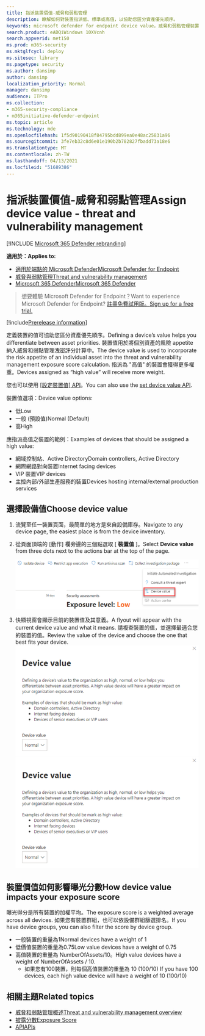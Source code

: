 ```yaml
---
title: 指派裝置價值-威脅和弱點管理
description: 瞭解如何對裝置指派低、標準或高值，以協助您區分資產優先順序。
keywords: microsoft defender for endpoint device value，威脅和弱點管理裝置值，高價值裝置，裝置價值暴露分數
search.product: eADQiWindows 10XVcnh
search.appverid: met150
ms.prod: m365-security
ms.mktglfcycl: deploy
ms.sitesec: library
ms.pagetype: security
ms.author: dansimp
author: dansimp
localization_priority: Normal
manager: dansimp
audience: ITPro
ms.collection:
- m365-security-compliance
- m365initiative-defender-endpoint
ms.topic: article
ms.technology: mde
ms.openlocfilehash: 1f5d90190418f84795bdd899ea0e48ac25831a96
ms.sourcegitcommit: 3fe7eb32c8d6e01e190b2b782827fbadd73a18e6
ms.translationtype: MT
ms.contentlocale: zh-TW
ms.lasthandoff: 04/13/2021
ms.locfileid: "51689386"
---
```

# <a name="assign-device-value---threat-and-vulnerability-management"></a><span data-ttu-id="a0dad-104">指派裝置價值-威脅和弱點管理</span><span class="sxs-lookup"><span data-stu-id="a0dad-104">Assign device value - threat and vulnerability management</span></span>

[!INCLUDE [Microsoft 365 Defender rebranding](../../includes/microsoft-defender.md)]

<span data-ttu-id="a0dad-105">**適用於：**</span><span class="sxs-lookup"><span data-stu-id="a0dad-105">**Applies to:**</span></span>

- [<span data-ttu-id="a0dad-106">適用於端點的 Microsoft Defender</span><span class="sxs-lookup"><span data-stu-id="a0dad-106">Microsoft Defender for Endpoint</span></span>](https://go.microsoft.com/fwlink/?linkid=2154037)
- [<span data-ttu-id="a0dad-107">威脅與弱點管理</span><span class="sxs-lookup"><span data-stu-id="a0dad-107">Threat and vulnerability management</span></span>](next-gen-threat-and-vuln-mgt.md)
- [<span data-ttu-id="a0dad-108">Microsoft 365 Defender</span><span class="sxs-lookup"><span data-stu-id="a0dad-108">Microsoft 365 Defender</span></span>](https://go.microsoft.com/fwlink/?linkid=2118804)

> <span data-ttu-id="a0dad-109">想要體驗 Microsoft Defender for Endpoint？</span><span class="sxs-lookup"><span data-stu-id="a0dad-109">Want to experience Microsoft Defender for Endpoint?</span></span> [<span data-ttu-id="a0dad-110">註冊免費試用版。</span><span class="sxs-lookup"><span data-stu-id="a0dad-110">Sign up for a free trial.</span></span>](https://www.microsoft.com/microsoft-365/windows/microsoft-defender-atp?ocid=docs-wdatp-portaloverview-abovefoldlink)

[!include[Prerelease information](../../includes/prerelease.md)]

<span data-ttu-id="a0dad-111">定義裝置的值可協助您區分資產優先順序。</span><span class="sxs-lookup"><span data-stu-id="a0dad-111">Defining a device’s value helps you differentiate between asset priorities.</span></span> <span data-ttu-id="a0dad-112">裝置值用於將個別資產的風險 appetite 納入威脅和弱點管理洩密評分計算中。</span><span class="sxs-lookup"><span data-stu-id="a0dad-112">The device value is used to incorporate the risk appetite of an individual asset into the threat and vulnerability management exposure score calculation.</span></span> <span data-ttu-id="a0dad-113">指派為 "高值" 的裝置會獲得更多權重。</span><span class="sxs-lookup"><span data-stu-id="a0dad-113">Devices assigned as “high value” will receive more weight.</span></span>

<span data-ttu-id="a0dad-114">您也可以使用 [ [設定裝置值] API](set-device-value.md)。</span><span class="sxs-lookup"><span data-stu-id="a0dad-114">You can also use the [set device value API](set-device-value.md).</span></span>

<span data-ttu-id="a0dad-115">裝置值選項：</span><span class="sxs-lookup"><span data-stu-id="a0dad-115">Device value options:</span></span>

- <span data-ttu-id="a0dad-116">低</span><span class="sxs-lookup"><span data-stu-id="a0dad-116">Low</span></span>
- <span data-ttu-id="a0dad-117">一般 (預設值)</span><span class="sxs-lookup"><span data-stu-id="a0dad-117">Normal (Default)</span></span>
- <span data-ttu-id="a0dad-118">高</span><span class="sxs-lookup"><span data-stu-id="a0dad-118">High</span></span>

<span data-ttu-id="a0dad-119">應指派高值之裝置的範例：</span><span class="sxs-lookup"><span data-stu-id="a0dad-119">Examples of devices that should be assigned a high value:</span></span>

- <span data-ttu-id="a0dad-120">網域控制站、Active Directory</span><span class="sxs-lookup"><span data-stu-id="a0dad-120">Domain controllers, Active Directory</span></span>
- <span data-ttu-id="a0dad-121">網際網路對向裝置</span><span class="sxs-lookup"><span data-stu-id="a0dad-121">Internet facing devices</span></span>
- <span data-ttu-id="a0dad-122">VIP 裝置</span><span class="sxs-lookup"><span data-stu-id="a0dad-122">VIP devices</span></span>
- <span data-ttu-id="a0dad-123">主控內部/外部生產服務的裝置</span><span class="sxs-lookup"><span data-stu-id="a0dad-123">Devices hosting internal/external production services</span></span>

## <a name="choose-device-value"></a><span data-ttu-id="a0dad-124">選擇設備值</span><span class="sxs-lookup"><span data-stu-id="a0dad-124">Choose device value</span></span>

1. <span data-ttu-id="a0dad-125">流覽至任一裝置頁面，最簡單的地方是來自設備庫存。</span><span class="sxs-lookup"><span data-stu-id="a0dad-125">Navigate to any device page, the easiest place is from the device inventory.</span></span>

2. <span data-ttu-id="a0dad-126">從頁面頂端的 [動作] 欄旁邊的三個點選取 [ **裝置值** ]。</span><span class="sxs-lookup"><span data-stu-id="a0dad-126">Select **Device value** from three dots next to the actions bar at the top of the page.</span></span>

    ![裝置值 dropdown 的範例。](images/tvm-device-value-dropdown.png)

3. <span data-ttu-id="a0dad-128">快顯視窗會顯示目前的裝置值及其意義。</span><span class="sxs-lookup"><span data-stu-id="a0dad-128">A flyout will appear with the current device value and what it means.</span></span> <span data-ttu-id="a0dad-129">請複查裝置的值，並選擇最適合您的裝置的值。</span><span class="sxs-lookup"><span data-stu-id="a0dad-129">Review the value of the device and choose the one that best fits your device.</span></span>
<span data-ttu-id="a0dad-130">![裝置值浮出的範例。](images/tvm-device-value-flyout.png)</span><span class="sxs-lookup"><span data-stu-id="a0dad-130">![Example of the device value flyout.](images/tvm-device-value-flyout.png)</span></span>

## <a name="how-device-value-impacts-your-exposure-score"></a><span data-ttu-id="a0dad-131">裝置價值如何影響曝光分數</span><span class="sxs-lookup"><span data-stu-id="a0dad-131">How device value impacts your exposure score</span></span>

<span data-ttu-id="a0dad-132">曝光得分是所有裝置的加權平均。</span><span class="sxs-lookup"><span data-stu-id="a0dad-132">The exposure score is a weighted average across all devices.</span></span> <span data-ttu-id="a0dad-133">如果您有裝置群組，也可以依設備群組篩選排名。</span><span class="sxs-lookup"><span data-stu-id="a0dad-133">If you have device groups, you can also filter the score by device group.</span></span>

- <span data-ttu-id="a0dad-134">一般裝置的重量為1</span><span class="sxs-lookup"><span data-stu-id="a0dad-134">Normal devices have a weight of 1</span></span>
- <span data-ttu-id="a0dad-135">低價值裝置的重量為0.75</span><span class="sxs-lookup"><span data-stu-id="a0dad-135">Low value devices have a weight of 0.75</span></span>
- <span data-ttu-id="a0dad-136">高值裝置的重量為 NumberOfAssets/10。</span><span class="sxs-lookup"><span data-stu-id="a0dad-136">High value devices have a weight of NumberOfAssets / 10.</span></span>
    - <span data-ttu-id="a0dad-137">如果您有100裝置，則每個高值裝置的重量為 10 (100/10) </span><span class="sxs-lookup"><span data-stu-id="a0dad-137">If you have 100 devices, each high value device will have a weight of 10 (100/10)</span></span>

## <a name="related-topics"></a><span data-ttu-id="a0dad-138">相關主題</span><span class="sxs-lookup"><span data-stu-id="a0dad-138">Related topics</span></span>

- [<span data-ttu-id="a0dad-139">威脅和弱點管理概述</span><span class="sxs-lookup"><span data-stu-id="a0dad-139">Threat and vulnerability management overview</span></span>](next-gen-threat-and-vuln-mgt.md)
- [<span data-ttu-id="a0dad-140">披露分數</span><span class="sxs-lookup"><span data-stu-id="a0dad-140">Exposure Score</span></span>](tvm-exposure-score.md)
- [<span data-ttu-id="a0dad-141">API</span><span class="sxs-lookup"><span data-stu-id="a0dad-141">APIs</span></span>](next-gen-threat-and-vuln-mgt.md#apis)